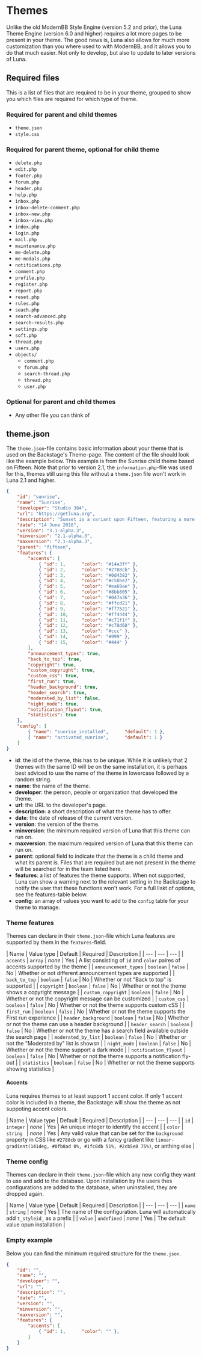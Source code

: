 # Themes
Unlike the old ModernBB Style Engine (version 5.2 and prior), the Luna Theme Engine (version 6.0 and higher) requires a lot more pages to be present in your theme. The good news is, Luna also allows for much more customization than you where used to with ModernBB, and it allows you to do that much easier. Not only to develop, but also to update to later versions of Luna.

## Required files
This is a list of files that are required to be in your theme, grouped to show you which files are required for which type of theme.

### Required for parent and child themes
* `theme.json`
* `style.css`

### Required for parent theme, optional for child theme
* `delete.php`
* `edit.php`
* `footer.php`
* `forum.php`
* `header.php`
* `help.php`
* `inbox.php`
* `inbox-delete-comment.php`
* `inbox-new.php`
* `inbox-view.php`
* `index.php`
* `login.php`
* `mail.php`
* `maintenance.php`
* `me-delete.php`
* `me-modals.php`
* `notifications.php`
* `comment.php`
* `profile.php`
* `register.php`
* `report.php`
* `reset.php`
* `rules.php`
* `seach.php`
* `search-advanced.php`
* `search-results.php`
* `settings.php`
* `soft.php`
* `thread.php`
* `users.php`
* `objects/`
	* `comment.php`
	* `forum.php`
	* `search-thread.php`
	* `thread.php`
	* `user.php`

### Optional for parent and child themes
* Any other file you can think of

## theme.json
The `theme.json`-file contains basic information about your theme that is used on the Backstage's Theme-page. The content of the file should look like the example below. This example is from the Sunrise child theme based on Fifteen. Note that prior to version 2.1, the `information.php`-file was used for this, themes still using this file without a `theme.json` file won't work in Luna 2.1 and higher.

```json
{
    "id": "sunrise",
    "name": "Sunrise",
    "developer": "Studio 384",
    "url": "https://getluna.org",
    "description": "Sunset is a variant upon Fifteen, featuring a more classic design.",
    "date": "14 June 2018",
    "version": "3.1-alpha.3",
    "minversion": "2.1-alpha.3",
    "maxversion": "2.1-alpha.3",
    "parent": "fifteen",
    "features": {
        "accents": [
            { "id": 1,      "color": "#14a3ff" },
            { "id": 2,      "color": "#2788cb" },
            { "id": 3,      "color": "#0d4382" },
            { "id": 4,      "color": "#c58be2" },
            { "id": 5,      "color": "#ea69ae" },
            { "id": 6,      "color": "#8bb805" },
            { "id": 7,      "color": "#047a36" },
            { "id": 8,      "color": "#ffcd21" },
            { "id": 9,      "color": "#ff7521" },
            { "id": 10,     "color": "#ff4444" },
            { "id": 11,     "color": "#c71f1f" },
            { "id": 12,     "color": "#c78d68" },
            { "id": 13,     "color": "#ccc" },
            { "id": 14,     "color": "#999" },
            { "id": 15,     "color": "#444" }
        ],
        "announcement_types": true,
        "back_to_top": true,
        "copyright": true,
        "custom_copyright": true,
        "custom_css": true,
        "first_run": true,
        "header_background": true,
        "header_search": true,
        "moderated_by_list": false,
        "night_mode": true,
        "notification_flyout": true,
        "statistics": true
    },
    "config": [
        { "name": "sunrise_installed",      "default": 1 },
        { "name": "activated_sunrise",      "default": 1 }
    ]
}
```

* __id__: the id of the theme, this has to be unique. While it is unlikely that 2 themes with the same ID will be on the same installation, it is perhaps best adviced to use the name of the theme in lowercase followed by a random string.
* __name__: the name of the theme.
* __developer__: the person, people or organization that developed the theme.
* __url__: the URL to the developer's page.
* __description__: a short description of what the theme has to offer.
* __date__: the date of release of the current version.
* __version__: the version of the theme.
* __minversion__: the minimum required version of Luna that this theme can run on.
* __maxversion__: the maximum required version of Luna that this theme can run on.
* __parent__: optional field to indicate that the theme is a child theme and what its parent is. Files that are required but are not present in the theme will be searched for in the team listed here.
* __features__: a list of features the theme supports. When not supported, Luna can show a warning next to the relevant setting in the Backstage to notify the user that these functions won't work. For a full liskt of options, see the features-table below.
* __config__: an array of values you want to add to the `config` table for your theme to manage.

### Theme features
Themes can declare in their `theme.json`-file which Luna features are supported by them in the `features`-field.

| Name | Value type | Default | Required | Description |
| --- | --- | --- |
| `accents` | `array` | _none_ | Yes | A list consisting of `id` and `color` paires of accents supported by the theme |
| `announcement_types` | `boolean` | `false` | No | Whether or not different announcement types are supported |
| `back_to_top` | `boolean` | `false` | No | Whether or not "Back to top" is supported |
| `copyright` | `boolean` | `false` | No | Whether or not the theme shows a copyright message |
| `custom_copyright` | `boolean` | `false` | No | Whether or not the copyright message can be customized |
| `custom_css` | `boolean` | `false` | No | Whether or not the theme supports custom cSS |
| `first_run` | `boolean` | `false` | No | Whether or not the theme supports the First run experience |
| `header_background` | `boolean` | `false` | No | Whether or not the theme can use a header background |
| `header_search` | `boolean` | `false` | No | Whether or not the theme has a search field available outside the search page |
| `moderated_by_list` | `boolean` | `false` | No | Whether or not the "Moderated by" list is showsn |
| `night_mode` | `boolean` | `false` | No | Whether or not the theme support a dark mode |
| `notification_flyout` | `boolean` | `false` | No | Whether or not the theme supports a notification fly-out |
| `statistics` | `boolean` | `false` | No | Whether or not the theme supports showing statistics |

#### Accents
Luna requires themes to at least support 1 accent color. If only 1 accent color is included in a theme, the Backstage will show the theme as not suppoting accent colors.

| Name | Value type | Default | Required | Description |
| --- | --- | --- |
| `id` | `integer` | _none_ | Yes | An unique integer to identify the accent |
| `color` | `string ` | _none_ | Yes | Any valid value that can be set for the `background` property in CSS like `#2788cb` or go with a fancy gradient like `linear-gradient(141deg, #0fb8ad 0%, #1fc8db 51%, #2cb5e8 75%)`, or anthing else |

### Theme config
Themes can declare in their `theme.json`-file which any new config they want to use and add to the database. Upon installation by the users thes configurations are added to the database, when uninstalled, they are dropped again.

| Name | Value type | Default | Required | Description |
| --- | --- | --- |
| `name` | `string` | _none_ | Yes | The name of the configuration. Luna will automatically add `t_styleid_` as a prefix |
| `value` | `undefined` | _none_ | Yes | The default value opun installation |

### Empty example
Below you can find the minimum required structure for the `theme.json`.

```json
{
    "id": "",
    "name": "",
    "developer": "",
    "url": "",
    "description": "",
    "date": "",
    "version": "",
    "minversion": "",
    "maxversion": "",
    "features": {
        "accents": [
            { "id": 1,      "color": "" },
        ]
    }
}
```